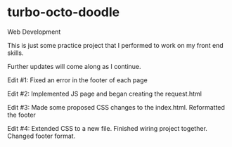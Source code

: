 # turbo-octo-doodle
Web Development


This is just some practice project that I performed to work on my front end skills.

Further updates will come along as I continue. 

Edit #1: Fixed an error in the footer of each page

Edit #2: Implemented JS page and began creating the request.html

Edit #3: Made some proposed CSS changes to the index.html. Reformatted the footer

Edit #4: Extended CSS to a new file. Finished wiring project together. Changed footer format. 
